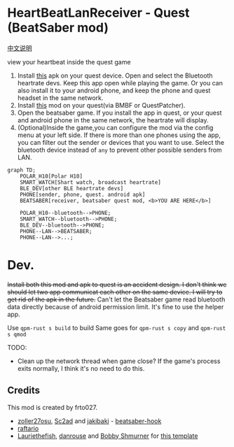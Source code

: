 # HeartBeatLanReceiver - Quest (BeatSaber mod)

[中文说明](README.cn.md)

view your heartbeat inside the quest game

1. Install [this](https://github.com/frto027/HeartbeatLanServer/releases/latest) apk on your quest device. Open and select the Bluetooth heartrate devs. Keep this app open while playing the game. Or you can also install it to your android phone, and keep the phone and quest headset in the same network.
2. Install [this](https://github.com/frto027/HeartBeatLanClientBSQuest/releases/latest) mod on your quest(via BMBF or QuestPatcher).
3. Open the beatsaber game. If you install the app in quest, or your quest and android phone in the same network, the heartrate will display.
4. (Optional)Inside the game,you can configure the mod via the config menu at your left side. If there is more than one phones using the app, you can filter out the sender or devices that you want to use. Select the bluetooth device instead of `any` to prevent other possible senders from LAN.

```mermaid
graph TD;
    POLAR_H10[Polar H10]
    SMART_WATCH[Shart watch, broadcast heartrate]
    BLE_DEV[other BLE heartrate devs]
    PHONE[sender, phone, quest. android apk]
    BEATSABER[receiver, beatsaber quest mod, <b>YOU ARE HERE</b>]

    POLAR_H10--bluetooth-->PHONE;
    SMART_WATCH--bluetooth-->PHONE;
    BLE_DEV--bluetooth-->PHONE;
    PHONE--LAN-->BEATSABER;
    PHONE--LAN-->...;
```

# Dev.

~~Install both this mod and apk to quest is an accident design. I don't think we should let two app communicat each other on the same device. I will try to get rid of the apk in the future.~~
Can't let the Beatsaber game read bluetooth data directly because of android permission limit. It's fine to use the helper app.

Use `qpm-rust s build` to build
Same goes for `qpm-rust s copy` and `qpm-rust s qmod`

TODO:
- Clean up the network thread when game close? If the game's process exits normally, I think it's no need to do this.


## Credits

This mod is created by frto027.

* [zoller27osu](https://github.com/zoller27osu), [Sc2ad](https://github.com/Sc2ad) and [jakibaki](https://github.com/jakibaki) - [beatsaber-hook](https://github.com/sc2ad/beatsaber-hook)
* [raftario](https://github.com/raftario)
* [Lauriethefish](https://github.com/Lauriethefish), [danrouse](https://github.com/danrouse) and [Bobby Shmurner](https://github.com/BobbyShmurner) for [this template](https://github.com/Lauriethefish/quest-mod-template)
